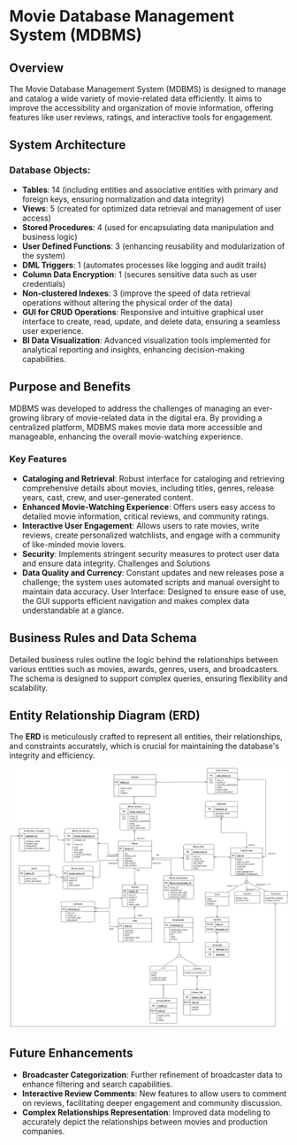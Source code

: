 # Movie Database Management System (MDBMS)

## Overview
The Movie Database Management System (MDBMS) is designed to manage and catalog a wide variety of movie-related data efficiently. It aims to improve the accessibility and organization of movie information, offering features like user reviews, ratings, and interactive tools for engagement.
 

## System Architecture

### Database Objects:
- **Tables**: 14 (including entities and associative entities with primary and foreign keys, ensuring normalization and data integrity)
- **Views**: 5 (created for optimized data retrieval and management of user access)
- **Stored Procedures**: 4 (used for encapsulating data manipulation and business logic)
- **User Defined Functions**: 3 (enhancing reusability and modularization of the system)
- **DML Triggers**: 1 (automates processes like logging and audit trails)
- **Column Data Encryption**: 1 (secures sensitive data such as user credentials)
- **Non-clustered Indexes**: 3 (improve the speed of data retrieval operations without altering the physical order of the data)
- **GUI for CRUD Operations**: Responsive and intuitive graphical user interface to create, read, update, and delete data, ensuring a seamless user experience.
- **BI Data Visualization**: Advanced visualization tools implemented for analytical reporting and insights, enhancing decision-making capabilities.

## Purpose and Benefits
MDBMS was developed to address the challenges of managing an ever-growing library of movie-related data in the digital era. By providing a centralized platform, MDBMS makes movie data more accessible and manageable, enhancing the overall movie-watching experience.

### Key Features
- **Cataloging and Retrieval**: Robust interface for cataloging and retrieving comprehensive details about movies, including titles, genres, release years, cast, crew, and user-generated content.
- **Enhanced Movie-Watching Experience**: Offers users easy access to detailed movie information, critical reviews, and community ratings.
- **Interactive User Engagement**: Allows users to rate movies, write reviews, create personalized watchlists, and engage with a community of like-minded movie lovers.
- **Security**: Implements stringent security measures to protect user data and ensure data integrity.
Challenges and Solutions
- **Data Quality and Currency**: Constant updates and new releases pose a challenge; the system uses automated scripts and manual oversight to maintain data accuracy.
User Interface: Designed to ensure ease of use, the GUI supports efficient navigation and makes complex data understandable at a glance.

## Business Rules and Data Schema
Detailed business rules outline the logic behind the relationships between various entities such as movies, awards, genres, users, and broadcasters.
The schema is designed to support complex queries, ensuring flexibility and scalability.

## Entity Relationship Diagram (ERD)
The **ERD** is meticulously crafted to represent all entities, their relationships, and constraints accurately, which is crucial for maintaining the database's integrity and efficiency.

![Entity Relationship Diagram - MDBMS](https://github.com/Nishieee/Movie-Database-Management-System/blob/main/ERD.jpg?raw=true)

## Future Enhancements
- **Broadcaster Categorization**: Further refinement of broadcaster data to enhance filtering and search capabilities.
- **Interactive Review Comments**: New features to allow users to comment on reviews, facilitating deeper engagement and community discussion.
- **Complex Relationships Representation**: Improved data modeling to accurately depict the relationships between movies and production companies.

